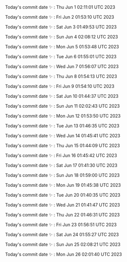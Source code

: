 Today's commit date ✨ : Thu Jun 1 02:11:01 UTC 2023 

Today's commit date ✨ : Fri Jun 2 01:53:10 UTC 2023 

Today's commit date ✨ : Sat Jun 3 01:49:53 UTC 2023 

Today's commit date ✨ : Sun Jun 4 02:08:12 UTC 2023 

Today's commit date ✨ : Mon Jun 5 01:53:48 UTC 2023 

Today's commit date ✨ : Tue Jun 6 01:55:01 UTC 2023 

Today's commit date ✨ : Wed Jun 7 01:56:07 UTC 2023 

Today's commit date ✨ : Thu Jun 8 01:54:13 UTC 2023 

Today's commit date ✨ : Fri Jun 9 01:54:10 UTC 2023 

Today's commit date ✨ : Sat Jun 10 01:44:37 UTC 2023 

Today's commit date ✨ : Sun Jun 11 02:02:43 UTC 2023 

Today's commit date ✨ : Mon Jun 12 01:53:50 UTC 2023 

Today's commit date ✨ : Tue Jun 13 01:46:35 UTC 2023 

Today's commit date ✨ : Wed Jun 14 01:45:41 UTC 2023 

Today's commit date ✨ : Thu Jun 15 01:44:09 UTC 2023 

Today's commit date ✨ : Fri Jun 16 01:45:42 UTC 2023 

Today's commit date ✨ : Sat Jun 17 01:41:30 UTC 2023 

Today's commit date ✨ : Sun Jun 18 01:59:00 UTC 2023 

Today's commit date ✨ : Mon Jun 19 01:45:38 UTC 2023 

Today's commit date ✨ : Tue Jun 20 01:40:35 UTC 2023 

Today's commit date ✨ : Wed Jun 21 01:41:47 UTC 2023 

Today's commit date ✨ : Thu Jun 22 01:46:31 UTC 2023 

Today's commit date ✨ : Fri Jun 23 01:56:51 UTC 2023 

Today's commit date ✨ : Sat Jun 24 01:55:27 UTC 2023 

Today's commit date ✨ : Sun Jun 25 02:08:21 UTC 2023 

Today's commit date ✨ : Mon Jun 26 02:01:40 UTC 2023 

